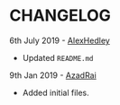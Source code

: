 # CHANGELOG

6th July 2019 - [AlexHedley](https://github.com/alexhedley)
- Updated `README.md`

9th Jan 2019 - [AzadRai](https://github.com/AzadRai)
- Added initial files.
